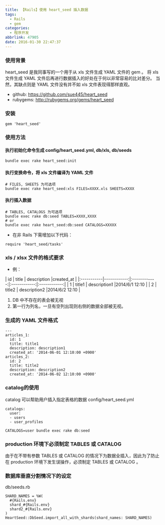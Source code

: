 ```yaml
---
title: 【Rails】使用 heart_seed 插入数据
tags:
  - Rails
  - gem
categories:
  - 程序开发
abbrlink: 47905
date: 2016-01-30 22:47:37
---
```

### 使用背景

heart_seed 是我同事写的一个用于从 xls 文件生成 YAML 文件的 gem 。
将 xls 文件生成 YAML 文件后再进行数据插入的好处在于何以非常容易的比对差分。
当然，其缺点则是 YAML 文件没有并不如 xls 文件表现得那样直观。

- github: https://github.com/sue445/heart_seed
- rubygems: http://rubygems.org/gems/heart_seed

<!-- more -->

### 安装
```ruby:Gemfile
gem 'heart_seed'
```
### 使用方法

#### 执行初始化命令生成 config/heart_seed.yml, db/xls, db/seeds

```
bundle exec rake heart_seed:init
```

#### 执行变换命令，将 xls 文件编译为 YAML 文件

```  
# FILES, SHEETS 为可选项
bundle exec rake heart_seed:xls FILES=XXXX.xls SHEETS=XXXX
```

#### 执行插入数据

```
# TABLES, CATALOGS 为可选项
bundle exec rake db:seed TABLES=XXXX,XXXX
# or
bundle exec rake heart_seed:db:seed CATALOGS=XXXXX
```

- 在非 Rails 下需增加以下代码：

```
require 'heart_seed/tasks'
```

### xls / xlsx 文件的格式要求

- 例：

| id        |        title  |     description      |created_at          |
|:-----------|------------:|:------------:|:------------:|:------------:|
| 1         |        title1 |     description1     |2014/6/1 12:10      |
| 2         |        title2 |     description2     |2014/6/2 12:10	    |

1. DB 中不存在的表会被无视
2. 第一行为列名，一旦有空列出现则右侧的数据全部被无视。

### 生成的 YAML 文件格式

```
---
articles_1:
  id: 1
  title: title1
  description: description1
  created_at: '2014-06-01 12:10:00 +0900'
articles_2:
  id: 2
  title: title2
  description: description2
  created_at: '2014-06-02 12:10:00 +0900'
```

### catalog的使用

catalog 可以帮助用户插入指定表格的数据
config/heart_seed.yml
```
catalogs:
  user:
  - users
  - user_profiles
```

```
CATALOGS=user bundle exec rake db:seed
```

### production 环境下必须制定 TABLES 或 CATALOG

由于在不带有参数 TABLES 或 CATALOG 的情况下为数据全插入，因此为了防止在 production 环境下发生误操作，必须制定 TABLES 或 CATALOG 。

### 数据库垂直分割情况下的设定

db/seeds.rb
```
SHARD_NAMES = %W(
  #{Rails.env}
  shard_#{Rails.env}
  shard2_#{Rails.env}
)
HeartSeed::DbSeed.import_all_with_shards(shard_names: SHARD_NAMES)
```
